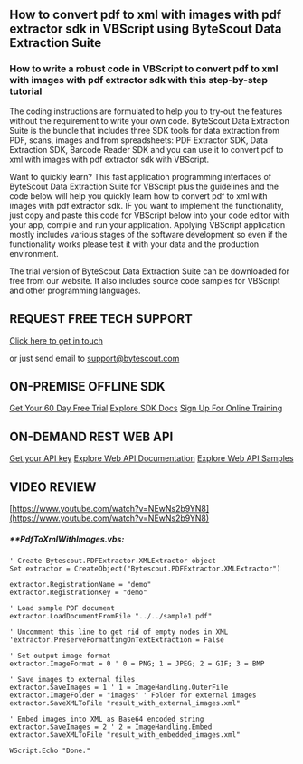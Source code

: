 ## How to convert pdf to xml with images with pdf extractor sdk in VBScript using ByteScout Data Extraction Suite

### How to write a robust code in VBScript to convert pdf to xml with images with pdf extractor sdk with this step-by-step tutorial

The coding instructions are formulated to help you to try-out the features without the requirement to write your own code. ByteScout Data Extraction Suite is the bundle that includes three SDK tools for data extraction from PDF, scans, images and from spreadsheets: PDF Extractor SDK, Data Extraction SDK, Barcode Reader SDK and you can use it to convert pdf to xml with images with pdf extractor sdk with VBScript.

Want to quickly learn? This fast application programming interfaces of ByteScout Data Extraction Suite for VBScript plus the guidelines and the code below will help you quickly learn how to convert pdf to xml with images with pdf extractor sdk. IF you want to implement the functionality, just copy and paste this code for VBScript below into your code editor with your app, compile and run your application. Applying VBScript application mostly includes various stages of the software development so even if the functionality works please test it with your data and the production environment.

The trial version of ByteScout Data Extraction Suite can be downloaded for free from our website. It also includes source code samples for VBScript and other programming languages.

## REQUEST FREE TECH SUPPORT

[Click here to get in touch](https://bytescout.zendesk.com/hc/en-us/requests/new?subject=ByteScout%20Data%20Extraction%20Suite%20Question)

or just send email to [support@bytescout.com](mailto:support@bytescout.com?subject=ByteScout%20Data%20Extraction%20Suite%20Question) 

## ON-PREMISE OFFLINE SDK 

[Get Your 60 Day Free Trial](https://bytescout.com/download/web-installer?utm_source=github-readme)
[Explore SDK Docs](https://bytescout.com/documentation/index.html?utm_source=github-readme)
[Sign Up For Online Training](https://academy.bytescout.com/)


## ON-DEMAND REST WEB API

[Get your API key](https://pdf.co/documentation/api?utm_source=github-readme)
[Explore Web API Documentation](https://pdf.co/documentation/api?utm_source=github-readme)
[Explore Web API Samples](https://github.com/bytescout/ByteScout-SDK-SourceCode/tree/master/PDF.co%20Web%20API)

## VIDEO REVIEW

[https://www.youtube.com/watch?v=NEwNs2b9YN8](https://www.youtube.com/watch?v=NEwNs2b9YN8)




<!-- code block begin -->

##### ****PdfToXmlWithImages.vbs:**
    
```
' Create Bytescout.PDFExtractor.XMLExtractor object
Set extractor = CreateObject("Bytescout.PDFExtractor.XMLExtractor")

extractor.RegistrationName = "demo"
extractor.RegistrationKey = "demo"

' Load sample PDF document
extractor.LoadDocumentFromFile "../../sample1.pdf"

' Uncomment this line to get rid of empty nodes in XML
'extractor.PreserveFormattingOnTextExtraction = False

' Set output image format
extractor.ImageFormat = 0 ' 0 = PNG; 1 = JPEG; 2 = GIF; 3 = BMP

' Save images to external files
extractor.SaveImages = 1 ' 1 = ImageHandling.OuterFile
extractor.ImageFolder = "images" ' Folder for external images
extractor.SaveXMLToFile "result_with_external_images.xml"

' Embed images into XML as Base64 encoded string
extractor.SaveImages = 2 ' 2 = ImageHandling.Embed
extractor.SaveXMLToFile "result_with_embedded_images.xml"

WScript.Echo "Done."

```

<!-- code block end -->